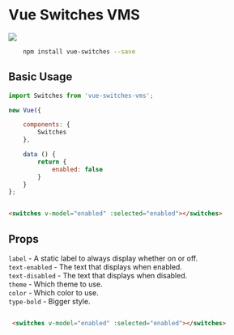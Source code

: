 # Vue Switches VMS

<img src="http://i1123.photobucket.com/albums/l554/DoctorOz_Oz/swi.png" />


```bash
    npm install vue-switches --save
```

## Basic Usage

```javascript
import Switches from 'vue-switches-vms';

new Vue({

    components: {
        Switches
    },

    data () {
        return {
            enabled: false
        }
    }
};
```

```html

<switches v-model="enabled" :selected="enabled"></switches>

```

## Props

`label` - A static label to always display whether on or off. <br />
`text-enabled` - The text that displays when enabled. <br />
`text-disabled` - The text that displays when disabled. <br />
`theme` - Which theme to use. <br />
`color` - Which color to use. <br />
`type-bold` - Bigger style. <br />


```html

 <switches v-model="enabled" :selected="enabled"></switches>

```
